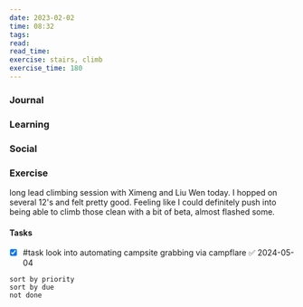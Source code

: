 ```yaml
---
date: 2023-02-02
time: 08:32
tags: 
read:
read_time:
exercise: stairs, climb
exercise_time: 180
---
```


### Journal

### Learning

### Social

### Exercise
long lead climbing session with Ximeng and Liu Wen today. I hopped on several 12's and felt pretty good. Feeling like I could definitely push into being able to climb those clean with a bit of beta, almost flashed some. 

#### Tasks
- [x] #task look into automating campsite grabbing via campflare ✅ 2024-05-04











```tasks
sort by priority
sort by due
not done
```